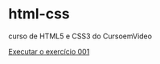 # html-css
  curso de HTML5 e CSS3 do CursoemVideo

<a href="https://rafasilva1408.github.io/html-css/exercicios/ex001/index.html">Executar o exercício 001</a>